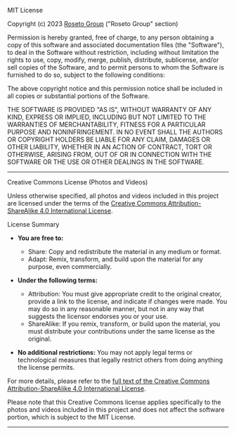 MIT License

Copyright (c) 2023 [Roseto Group](https://roseto.space/contributors) ("Roseto Group" section)

Permission is hereby granted, free of charge, to any person obtaining a copy
of this software and associated documentation files (the "Software"), to deal
in the Software without restriction, including without limitation the rights
to use, copy, modify, merge, publish, distribute, sublicense, and/or sell
copies of the Software, and to permit persons to whom the Software is
furnished to do so, subject to the following conditions:

The above copyright notice and this permission notice shall be included in all
copies or substantial portions of the Software.

THE SOFTWARE IS PROVIDED "AS IS", WITHOUT WARRANTY OF ANY KIND, EXPRESS OR
IMPLIED, INCLUDING BUT NOT LIMITED TO THE WARRANTIES OF MERCHANTABILITY,
FITNESS FOR A PARTICULAR PURPOSE AND NONINFRINGEMENT. IN NO EVENT SHALL THE
AUTHORS OR COPYRIGHT HOLDERS BE LIABLE FOR ANY CLAIM, DAMAGES OR OTHER
LIABILITY, WHETHER IN AN ACTION OF CONTRACT, TORT OR OTHERWISE, ARISING FROM,
OUT OF OR IN CONNECTION WITH THE SOFTWARE OR THE USE OR OTHER DEALINGS IN THE
SOFTWARE.

---

Creative Commons License (Photos and Videos)

Unless otherwise specified, all photos and videos included in this project are
licensed under the terms of the 
[Creative Commons Attribution-ShareAlike 4.0 International License](https://creativecommons.org/licenses/by-sa/4.0/legalcode).

License Summary

- **You are free to:**
  - Share: Copy and redistribute the material in any medium or format.
  - Adapt: Remix, transform, and build upon the material for any purpose, even commercially.

- **Under the following terms:**
  - Attribution: You must give appropriate credit to the original creator, provide a link to the license, and indicate if changes were made. You may do so in any reasonable manner, but not in any way that suggests the licensor endorses you or your use.
  - ShareAlike: If you remix, transform, or build upon the material, you must distribute your contributions under the same license as the original.

- **No additional restrictions:** You may not apply legal terms or technological measures that legally restrict others from doing anything the license permits.

For more details, please refer to the 
[full text of the Creative Commons Attribution-ShareAlike 4.0 International License](https://creativecommons.org/licenses/by-sa/4.0/legalcode).

Please note that this Creative Commons license applies specifically to the photos
and videos included in this project and does not affect the software portion, which
is subject to the MIT License.

---
